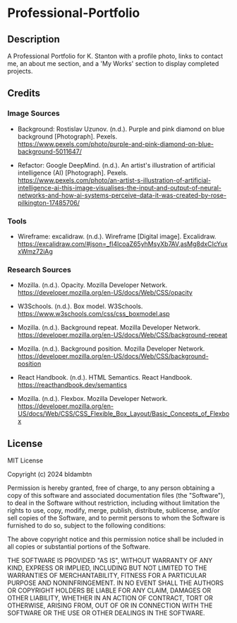 # Professional-Portfolio

## Description
A Professional Portfolio for K. Stanton with a profile photo, links to contact me, an about me section, and a 'My Works' section to display completed projects. 

## Credits

### Image Sources

* Background: Rostislav Uzunov. (n.d.). Purple and pink diamond on blue background [Photograph]. Pexels. https://www.pexels.com/photo/purple-and-pink-diamond-on-blue-background-5011647/


* Refactor: Google DeepMind. (n.d.). An artist's illustration of artificial intelligence (AI) [Photograph]. Pexels. https://www.pexels.com/photo/an-artist-s-illustration-of-artificial-intelligence-ai-this-image-visualises-the-input-and-output-of-neural-networks-and-how-ai-systems-perceive-data-it-was-created-by-rose-pilkington-17485706/


### Tools

* Wireframe: excalidraw. (n.d.). Wireframe [Digital image]. Excalidraw. https://excalidraw.com/#json=_fI4lcoaZ65yhMsyXb7AV,asMg8dxCIcYuxxWmz72iAg


### Research Sources

* Mozilla. (n.d.). Opacity. Mozilla Developer Network. https://developer.mozilla.org/en-US/docs/Web/CSS/opacity

* W3Schools. (n.d.). Box model. W3Schools. https://www.w3schools.com/css/css_boxmodel.asp

* Mozilla. (n.d.). Background repeat. Mozilla Developer Network. https://developer.mozilla.org/en-US/docs/Web/CSS/background-repeat

* Mozilla. (n.d.). Background position. Mozilla Developer Network. https://developer.mozilla.org/en-US/docs/Web/CSS/background-position

* React Handbook. (n.d.). HTML Semantics. React Handbook. https://reacthandbook.dev/semantics

* Mozilla. (n.d.). Flexbox. Mozilla Developer Network. https://developer.mozilla.org/en-US/docs/Web/CSS/CSS_Flexible_Box_Layout/Basic_Concepts_of_Flexbox

## License

MIT License

Copyright (c) 2024 bldambtn

Permission is hereby granted, free of charge, to any person obtaining a copy
of this software and associated documentation files (the "Software"), to deal
in the Software without restriction, including without limitation the rights
to use, copy, modify, merge, publish, distribute, sublicense, and/or sell
copies of the Software, and to permit persons to whom the Software is
furnished to do so, subject to the following conditions:

The above copyright notice and this permission notice shall be included in all
copies or substantial portions of the Software.

THE SOFTWARE IS PROVIDED "AS IS", WITHOUT WARRANTY OF ANY KIND, EXPRESS OR
IMPLIED, INCLUDING BUT NOT LIMITED TO THE WARRANTIES OF MERCHANTABILITY,
FITNESS FOR A PARTICULAR PURPOSE AND NONINFRINGEMENT. IN NO EVENT SHALL THE
AUTHORS OR COPYRIGHT HOLDERS BE LIABLE FOR ANY CLAIM, DAMAGES OR OTHER
LIABILITY, WHETHER IN AN ACTION OF CONTRACT, TORT OR OTHERWISE, ARISING FROM,
OUT OF OR IN CONNECTION WITH THE SOFTWARE OR THE USE OR OTHER DEALINGS IN THE
SOFTWARE.